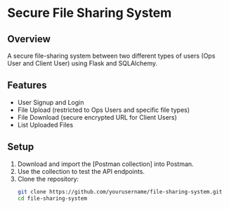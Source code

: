 # Secure File Sharing System

## Overview
A secure file-sharing system between two different types of users (Ops User and Client User) using Flask and SQLAlchemy.

## Features
- User Signup and Login
- File Upload (restricted to Ops Users and specific file types)
- File Download (secure encrypted URL for Client Users)
- List Uploaded Files

## Setup
1. Download and import the [Postman collection] into Postman.
2. Use the collection to test the API endpoints.
1. Clone the repository:
   ```bash
   git clone https://github.com/yourusername/file-sharing-system.git
   cd file-sharing-system
